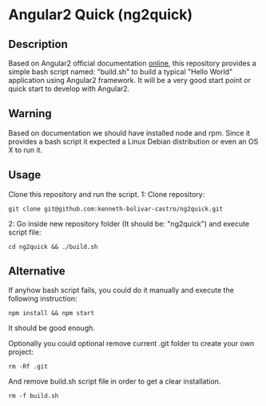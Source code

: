 # Angular2 Quick (ng2quick)

## Description
Based on Angular2 official documentation [online](https://angular.io/docs/ts/latest/quickstart.html), this repository provides a
simple bash script named: "build.sh" to build a typical "Hello World" application using Angular2 framework.
It will be a very good start point or quick start to develop with Angular2.

## Warning
Based on documentation we should have installed node and rpm. Since it provides a bash script it expected a Linux Debian distribution or even an OS X to run it.

## Usage
Clone this repository and run the script.
1: Clone repository:
```
git clone git@github.com:kenneth-bolivar-castro/ng2quick.git
```
2: Go inside new repository folder (It should be: "ng2quick") and execute script file:
```
cd ng2quick && ./build.sh
```

## Alternative
If anyhow bash script fails, you could do it manually and execute the following instruction:
```
npm install && npm start
```
It should be good enough.

Optionally you could optional remove current .git folder to create your own project:
```
rm -Rf .git
```
And remove build.sh script file in order to get a clear installation.
```
rm -f build.sh
```
